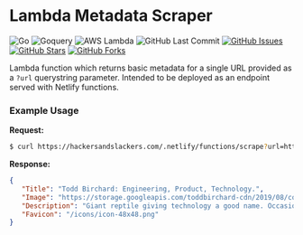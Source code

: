 # Lambda Metadata Scraper

![Go](https://img.shields.io/badge/Go-1.14-blue.svg?logo=go&longCache=true&logoColor=white&colorB=88C0D0&style=flat-square&colorA=4c566a)
![Goquery](https://img.shields.io/badge/Goquery-1.5.1-blue.svg?logo=go&longCache=true&logoColor=white&colorB=88C0D0&style=flat-square&colorA=4c566a)
![AWS Lambda](https://img.shields.io/badge/AWS--Lambda-1.17.0-blue.svg?logo=go&longCache=true&logoColor=white&colorB=88C0D0&style=flat-square&colorA=4c566a)
![GitHub Last Commit](https://img.shields.io/github/last-commit/google/skia.svg?style=flat-square&colorA=4c566a&colorB=a3be8c&logo=GitHub)
[![GitHub Issues](https://img.shields.io/github/issues/toddbirchard/lambda-metadata-scraper.svg?style=flat-square&colorA=4c566a&colorB=ebcb8b&logo=GitHub)](https://github.com/toddbirchard/lambda-metadata-scraper/issues)
[![GitHub Stars](https://img.shields.io/github/stars/toddbirchard/lambda-metadata-scraper.svg?style=flat-square&colorB=ebcb8b&colorA=4c566a&logo=GitHub)](https://github.com/toddbirchard/lambda-metadata-scraper/stargazers)
[![GitHub Forks](https://img.shields.io/github/forks/toddbirchard/lambda-metadata-scraper.svg?style=flat-square&colorA=4c566a&colorB=ebcb8b&logo=GitHub)](https://github.com/toddbirchard/lambda-metadata-scraper/network)

Lambda function which returns basic metadata for a single URL provided as a `?url` querystring parameter. Intended to be deployed as an endpoint served with Netlify functions.

### Example Usage

**Request:**
```bash
$ curl https://hackersandslackers.com/.netlify/functions/scrape?url=https://toddbirchard.com
```

**Response:**
```json
{
   "Title": "Todd Birchard: Engineering, Product, Technology.",
   "Image": "https://storage.googleapis.com/toddbirchard-cdn/2019/08/cover.jpeg",
   "Description": "Giant reptile giving technology a good name. Occasional tangents of mass destruction. Made in Silicon Alley.",
   "Favicon": "/icons/icon-48x48.png"
}
```
